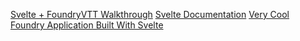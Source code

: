 [Svelte + FoundryVTT Walkthrough](https://iamven.page/blog/FoundryVTT+Svelte+TS/)
[Svelte Documentation](https://svelte.dev/docs)
[Very Cool Foundry Application Built With Svelte](https://github.com/fantasycalendar/FoundryVTT-ItemPiles)
